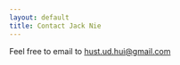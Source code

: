 ```yaml
---
layout: default
title: Contact Jack Nie
---
```


<p>Feel free to email to <a href="mailto:hust.ud.hui@gmail.com">hust.ud.hui@gmail.com</a></p>